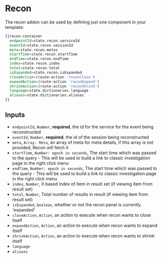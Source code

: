 # Recon

The recon addon can be used by defining just one component in your template:

```hbs
{{recon-container
  endpointId=state.recon.serviceId
  eventId=state.recon.sessionId
  meta=state.recon.metas
  startTime=state.recon.startTime
  endTime=state.recon.endTime
  index=state.recon.index
  total=state.recon.total
  isExpanded=state.recon.isExpanded
  closeAction=(route-action 'reconClose')
  expandAction=(route-action 'reconExpand')
  shrinkAction=(route-action 'reconShrink')
  language=state.dictionaries.language
  aliases=state.dictionaries.aliases
}}
```

## Inputs

* `endpointId`, `Number`, __required__, the id for the service for the event being reconstructed
* `eventId`, `Number`, __required__, the id of the session being reconstructed
* `meta`, `Array: Meta`, an array of meta for meta details, if this array is not provided, Recon will fetch it
* `startTime`, `Number: epoch in seconds`, The start time which was passed to the query - This will be used to build a link to classic investigation page in the right click menu
* `endTime`, `Number: epoch in seconds`, The start time which was passed to the query - This will be used to build a link to classic investigation page in the right click menu
* `index`, `Number`, 0 based index of item in result set (if viewing item from result set)
* `total`, `Number`, Total number of results in result (if viewing item from result set)
* `isExpanded`, `boolean`, whether or not the recon panel is currently 'expanded'
* `closeAction`, `Action`, an action to execute when recon wants to close itself
* `expandAction`, `Action`, an action to execute when recon wants to expand itself
* `shrinkAction`, `Action`, an action to execute when recon wants to shrink itself
* `language`
* `aliases`